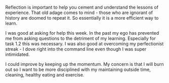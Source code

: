 Reflection is important to help you cement and understand the lessons of experience. That old adage comes to mind - those who are ignorant of history are doomed to repeat it. So essentially it is a more efficient way to learn.

I was good at asking for help this week. In the past my ego has prevented me from asking questions to the detriment of my learning. Especially for task 1.2 this was necessary. I was also good at overcoming my perfectionist streak - I dove right into the command line even though I was super intimidated.

I could improve by keeping up the momentum. My concern is that I will burn out so I want to be more disciplined with my maintaining outside time, cleaning, healthy eating and exercise.
